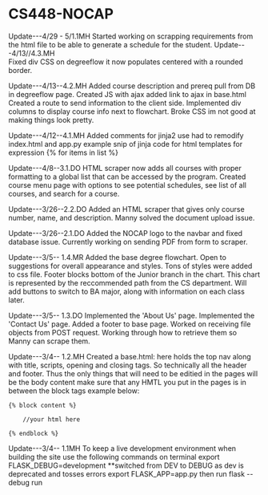 # CS448-NOCAP
Update---4/29 - 5/1.1MH 
    Started working on scrapping requirements from the html file to be able to generate a schedule for the student.
Update---4/13//4.3.MH  
    Fixed div CSS on degreeflow it now populates centered with a rounded border.
    
Update---4/13--4.2.MH
    Added course description and prereq pull from DB in degreeflow page. Created JS with ajax added link to ajax in base.html 
        Created a route to send information to the client side. Implemented div columns to display course info next to flowchart.
        Broke CSS im not good at making things look pretty.

Update---4/12--4.1.MH
    Added comments for jinja2 use had to remodify index.html and app.py
        example snip of jinja code for html templates for expression {% for items in list %}
        
Update---4/8--3.1.DO
    HTML scraper now adds all courses with proper formatting to a global list that can be accessed by the program. Created course menu page with options to see potential schedules, see list of all courses, and search for a course.
    
Update---3/26--2.2.DO
    Added an HTML scraper that gives only course number, name, and description. Manny solved the document upload issue.
    
Update---3/26--2.1.DO
    Added the NOCAP logo to the navbar and fixed database issue. Currently working on sending PDF from form to scraper.
    
Update---3/5-- 1.4.MR
    Added the base degree flowchart. Open to suggestions for overall appearance and styles. Tons of styles were added to css file. Footer blocks bottom of the Junior branch in the chart. This chart is represented by the reccommended path from the CS department. Will add buttons to switch to BA major, along with information on each class later.

Update---3/5-- 1.3.DO
    Implemented the 'About Us' page. Implemented the 'Contact Us' page. Added a footer to base page. Worked on receiving file objects from POST request. Working through how to retrieve them so Manny can scrape them.
    
Update---3/4-- 1.2.MH 
    Created a base.html: here holds the top nav along with title, scripts, opening and closing tags. So 
    technically all the header and footer. Thus the only things that will need to be editied in the pages 
    will be the body content make sure that any HMTL you put in the pages is in between the block tags example below:
    
    {% block content %}

        //your html here
    
    {% endblock %}

Update---3/4-- 1.1MH
To keep a live development environment when building the site use the following commands on terminal
export FLASK_DEBUG=development **switched from DEV to DEBUG as dev is deprecated and tosses errors
export FLASK_APP=app.py
then run 
flask --debug run





